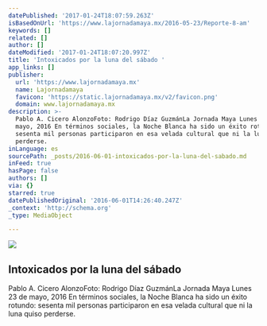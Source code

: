 ```yaml
---
datePublished: '2017-01-24T18:07:59.263Z'
isBasedOnUrl: 'https://www.lajornadamaya.mx/2016-05-23/Reporte-8-am'
keywords: []
related: []
author: []
dateModified: '2017-01-24T18:07:20.997Z'
title: 'Intoxicados por la luna del sábado '
app_links: []
publisher:
  url: 'https://www.lajornadamaya.mx'
  name: Lajornadamaya
  favicon: 'https://static.lajornadamaya.mx/v2/favicon.png'
  domain: www.lajornadamaya.mx
description: >-
  Pablo A. Cicero AlonzoFoto: Rodrigo Díaz GuzmánLa Jornada Maya Lunes 23 de
  mayo, 2016 En términos sociales, la Noche Blanca ha sido un éxito rotundo:
  sesenta mil personas participaron en esa velada cultural que ni la luna quiso
  perderse.
inLanguage: es
sourcePath: _posts/2016-06-01-intoxicados-por-la-luna-del-sabado.md
inFeed: true
hasPage: false
authors: []
via: {}
starred: true
datePublishedOriginal: '2016-06-01T14:26:40.247Z'
_context: 'http://schema.org'
_type: MediaObject

---
```

<article style=""><img src="https://s3-us-west-2.amazonaws.com/the-grid-img/p/f9426e7338b9c5977ffc895402bf325d1b62bed2.jpg" /><h1>Intoxicados por la luna del sábado </h1><p>Pablo A. Cicero AlonzoFoto: Rodrigo Díaz GuzmánLa Jornada Maya Lunes 23 de mayo, 2016 En términos sociales, la Noche Blanca ha sido un éxito rotundo: sesenta mil personas participaron en esa velada cultural que ni la luna quiso perderse.</p></article>